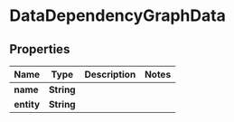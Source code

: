 
# DataDependencyGraphData

## Properties
Name | Type | Description | Notes
------------ | ------------- | ------------- | -------------
**name** | **String** |  | 
**entity** | **String** |  | 



